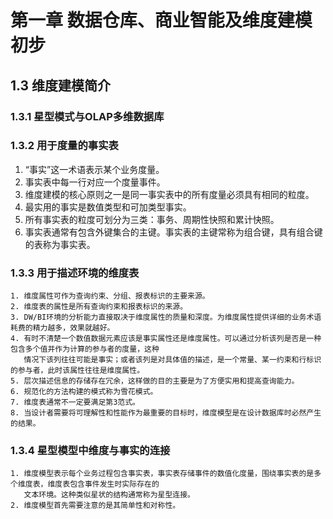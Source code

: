 # 第一章 数据仓库、商业智能及维度建模初步
## 1.3 维度建模简介
### 1.3.1 星型模式与OLAP多维数据库
### 1.3.2 用于度量的事实表
   1. “事实”这一术语表示某个业务度量。
   2. 事实表中每一行对应一个度量事件。
   3. 维度建模的核心原则之一是同一事实表中的所有度量必须具有相同的粒度。
   4. 最实用的事实是数值类型和可加类型事实。
   5. 所有事实表的粒度可划分为三类：事务、周期性快照和累计快照。
   6. 事实表通常有包含外键集合的主键。事实表的主键常称为组合键，具有组合键的表称为事实表。
### 1.3.3 用于描述环境的维度表
    1. 维度属性可作为查询约束、分组、报表标识的主要来源。
    2. 维度表的属性是所有查询约束和报表标识的来源。
    3. DW/BI环境的分析能力直接取决于维度属性的质量和深度。为维度属性提供详细的业务术语耗费的精力越多，效果就越好。
    4. 有时不清楚一个数值数据元素应该是事实属性还是维度属性。可以通过分析该列是否是一种包含多个值并作为计算的参与者的度量，这种
       情况下该列往往可能是事实；或者该列是对具体值的描述，是一个常量、某一约束和行标识的参与者，此时该属性往往是维度属性。
    5. 层次描述信息的存储存在冗余，这样做的目的主要是为了方便实用和提高查询能力。
    6. 规范化的方法构建的模式称为雪花模式。
    7. 维度表通常不一定要满足第3范式。
    8. 当设计者需要将可理解性和性能作为最重要的目标时，维度模型是在设计数据库时必然产生的结果。
### 1.3.4 星型模型中维度与事实的连接
    1. 维度模型表示每个业务过程包含事实表，事实表存储事件的数值化度量，围绕事实表的是多个维度表，维度表包含事件发生时实际存在的
       文本环境。这种类似星状的结构通常称为星型连接。
    2. 维度模型首先需要注意的是其简单性和对称性。
